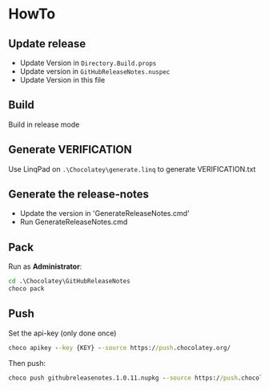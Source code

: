 # HowTo

## Update release
- Update Version in `Directory.Build.props`
- Update version in `GitHubReleaseNotes.nuspec`
- Update Version in this file

## Build
Build in release mode

## Generate VERIFICATION
Use LinqPad on `.\Chocolatey\generate.linq` to generate VERIFICATION.txt

## Generate the release-notes
- Update the version in 'GenerateReleaseNotes.cmd'
- Run GenerateReleaseNotes.cmd

## Pack
Run as **Administrator**:
``` cmd
cd .\Chocolatey\GitHubReleaseNotes
choco pack
```

## Push
Set the api-key (only done once)
``` cmd
choco apikey --key {KEY} --source https://push.chocolatey.org/
```

Then push:
``` cmd
choco push githubreleasenotes.1.0.11.nupkg --source https://push.chocolatey.org/
```